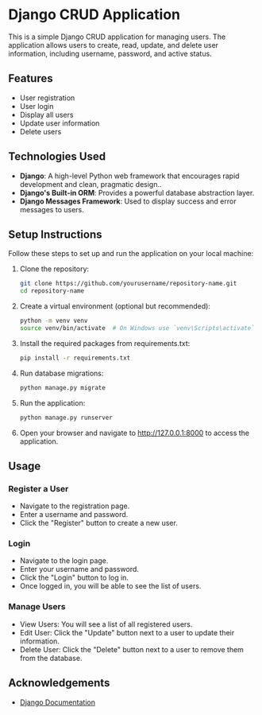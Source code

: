 # Django CRUD Application

This is a simple Django CRUD application for managing users. The application allows users to create, read, update, and delete user information, including username, password, and active status.

## Features

- User registration
- User login
- Display all users
- Update user information
- Delete users

## Technologies Used

- **Django**: A high-level Python web framework that encourages rapid development and clean, pragmatic design..
- **Django's Built-in ORM**: Provides a powerful database abstraction layer.
- **Django Messages Framework**: Used to display success and error messages to users.

## Setup Instructions

Follow these steps to set up and run the application on your local machine:


1. Clone the repository:
   ```bash
   git clone https://github.com/yourusername/repository-name.git
   cd repository-name

2. Create a virtual environment (optional but recommended):
    ```bash
   python -m venv venv
   source venv/bin/activate  # On Windows use `venv\Scripts\activate`

3. Install the required packages from requirements.txt:
    ```bash
    pip install -r requirements.txt

4. Run database migrations:
    ```bash
    python manage.py migrate
   
5. Run the application:
    ```bash
    python manage.py runserver

6. Open your browser and navigate to http://127.0.0.1:8000 to access the application.


## Usage
### Register a User
- Navigate to the registration page.
- Enter a username and password.
- Click the "Register" button to create a new user.
### Login
- Navigate to the login page.
- Enter your username and password.
- Click the "Login" button to log in.
- Once logged in, you will be able to see the list of users.
### Manage Users
- View Users: You will see a list of all registered users.
- Edit User: Click the "Update" button next to a user to update their information.
- Delete User: Click the "Delete" button next to a user to remove them from the database.

## Acknowledgements

- [Django Documentation](https://docs.djangoproject.com/en/5.1/)

